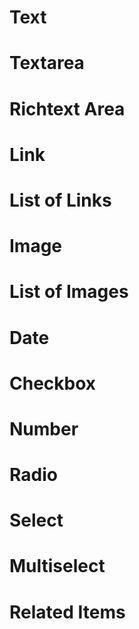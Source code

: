 # Text


# Textarea


# Richtext Area


# Link


# List of Links


# Image


# List of Images


# Date


# Checkbox


# Number


# Radio


# Select


# Multiselect


# Related Items
